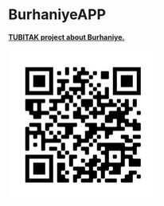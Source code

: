 # BurhaniyeAPP
 
#### [TUBITAK project about Burhaniye.](https://burhaniyem.pythonanywhere.com/)


![QR Code](qr.png "QR Code")